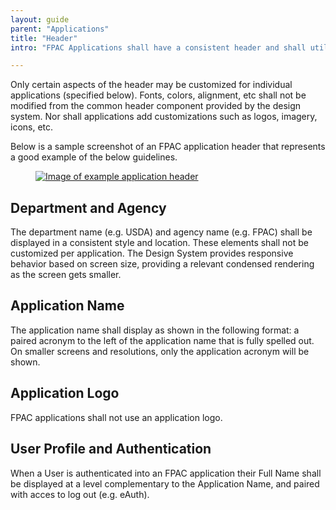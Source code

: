 ```yaml
---
layout: guide
parent: "Applications"
title: "Header"
intro: "FPAC Applications shall have a consistent header and shall utilize the header component (and associated styles) defined in the Design System."

---
```


Only certain aspects of the header may be customized for individual applications (specified below).  Fonts, colors, alignment, etc shall not be modified from the common header component provided by the design system.  Nor shall applications add customizations such as logos, imagery, icons, etc.

Below is a sample screenshot of an FPAC application header that represents a good example of the below guidelines.

<figure>
  <a href="{{ site.baseurl }}img/subcategories/applications/app-name-approved.jpg" target="_blank"><img src="{{ site.baseurl }}img/subcategories/applications/app-name-approved.jpg" alt="Image of example application header"></a>
</figure>

## Department and Agency

The department name (e.g. USDA) and agency name (e.g. FPAC) shall be displayed in a consistent style and location. These elements shall not be customized per application. The Design System provides responsive behavior based on screen size, providing a relevant condensed rendering as the screen gets smaller.

## Application Name

The application name shall display as shown in the following format: a paired acronym to the left of the application name that is fully spelled out. On smaller screens and resolutions, only the application acronym will be shown.

## Application Logo

FPAC applications shall not use an application logo.

## User Profile and Authentication

When a User is authenticated into an FPAC application their Full Name shall be displayed at a level complementary to the Application Name, and paired with acces to log out (e.g. eAuth).